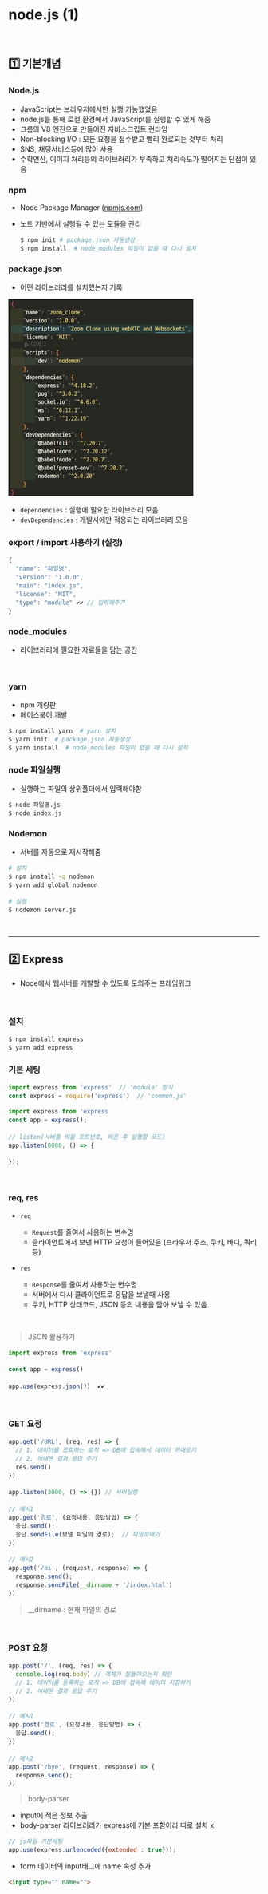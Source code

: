 # node.js (1)

​    

## 1️⃣ 기본개념 

### Node.js

- JavaScript는 브라우저에서만 실행 가능했었음
- node.js를 통해 로컬 환경에서 JavaScript를 실행할 수 있게 해줌
- 크롬의 V8 엔진으로 만들어진 자바스크립트 런타임
- Non-blocking I/O : 모든 요청을 접수받고 빨리 완료되는 것부터 처리
- SNS, 채팅서비스등에 많이 사용
- 수학연산, 이미지 처리등의 라이브러리가 부족하고 처리속도가 떨어지는 단점이 있음



### npm

- Node Package Manager  ([npmjs.com](https://www.npmjs.com/))
- 노드 기반에서 실행될 수 있는 모듈을 관리

    ```bash
    $ npm init # package.json 자동생성
    $ npm install  # node_modules 파일이 없을 때 다시 설치
    ```



### package.json

- 어떤 라이브러리를 설치했는지 기록 

<img src="Node JS1.assets/image-20230322225458374.png" alt="image-20230322225458374" style="zoom:50%;" />

- `dependencies` : 실행에 필요한 라이브러리 모음
- `devDependencies` : 개발시에만 적용되는 라이브러리 모음



### export / import 사용하기 (설정)

```js
{
  "name": "파일명",
  "version": "1.0.0",
  "main": "index.js",
  "license": "MIT",
  "type": "module" ✔️✔️ // 입력해주기
}
```



###  node_modules

- 라이브러리에 필요한 자료들을 담는 공간

​    

### yarn

- npm 개량판
- 페이스북이 개발

```bash
$ npm install yarn  # yarn 설치
$ yarn init  # package.json 자동생성
$ yarn install  # node_modules 파일이 없을 때 다시 설치
```



### node 파일실행

- 실행하는 파일의 상위폴더에서 입력해야함

```bash
$ node 파일명.js
$ node index.js
```



### Nodemon

- 서버를 자동으로 재시작해줌

```bash
# 설치
$ npm install -g nodemon
$ yarn add global nodemon

# 실행
$ nodemon server.js
```

​    

---

## 2️⃣ Express

- Node에서 웹서버를 개발할 수 있도록 도와주는 프레임워크

​    

### 설치

```bash
$ npm install express
$ yarn add express
```



### 기본 세팅

```js
import express from 'express'  // 'module' 방식
const express = require('express')  // 'common.js'
```

```js
import express from 'express
const app = express();

// listen(서버를 띄울 포트번호, 띄운 후 실행할 코드)
app.listen(8080, () => {
  
});
```

​    

### req, res

- `req`
  - `Request`를 줄여서 사용하는 변수명
  - 클라이언트에서 보낸 HTTP 요청이 들어있음 (브라우저 주소, 쿠키, 바디, 쿼리등)

- `res`

  - `Response`를 줄여서 사용하는 변수명
  - 서버에서 다시 클라이언트로 응답을 보낼때 사용
  - 쿠키, HTTP 상태코드, JSON 등의 내용을 담아 보낼 수 있음


​         

> JSON 활용하기

```js
import express from 'express'

const app = express()

app.use(express.json())  ✔️✔️
```

​    

### GET 요청

```js
app.get('/URL', (req, res) => {
  // 1. 데이터를 조회하는 로직 => DB에 접속해서 데이터 꺼내오기
  // 2. 꺼내온 결과 응답 주기
  res.send()
})

app.listen(3000, () => {}) // 서버실행

// 예시1
app.get('경로', (요청내용, 응답방법) => {
  응답.send(); 
  응답.sendFile(보낼 파일의 경로);  // 파일보내기
})

// 예시2
app.get('/hi', (request, response) => {
  response.send();
  response.sendFile(__dirname + '/index.html')
})
```

> __dirname : 현재 파일의 경로

​    

### POST 요청

```js
app.post('/', (req, res) => {
  console.log(req.body) // 객체가 잘들어오는지 확인
  // 1. 데이터를 등록하는 로직 => DB에 접속해 데이터 저장하기
  // 2. 꺼내온 결과 응답 주기
})

// 예시1
app.post('경로', (요청내용, 응답방법) => {
  응답.send();
})

// 예시2
app.post('/bye', (request, response) => {
  response.send();
})
```



> body-parser

- input에 적은 정보 추출 
- body-parser 라이브러리가 express에 기본 포함이라 따로 설치 x

```js
// js파일 기본세팅
app.use(express.urlencoded({extended : true}));
```

- form 데이터의 input태그에 name 속성 추가

```html
<input type="" name=""> 
```
